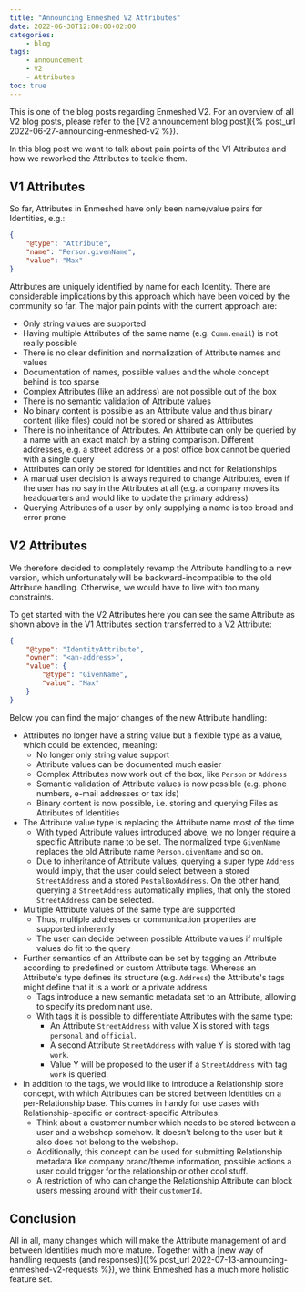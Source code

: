 ```yaml
---
title: "Announcing Enmeshed V2 Attributes"
date: 2022-06-30T12:00:00+02:00
categories:
    - blog
tags:
    - announcement
    - V2
    - Attributes
toc: true
---
```


This is one of the blog posts regarding Enmeshed V2. For an overview of all V2 blog posts, please refer to the [V2 announcement blog post]({% post_url 2022-06-27-announcing-enmeshed-v2 %}).

In this blog post we want to talk about pain points of the V1 Attributes and how we reworked the Attributes to tackle them.

## V1 Attributes

So far, Attributes in Enmeshed have only been name/value pairs for Identities, e.g.:

```json
{
    "@type": "Attribute",
    "name": "Person.givenName",
    "value": "Max"
}
```

Attributes are uniquely identified by name for each Identity. There are considerable implications by this approach which have been voiced by the community so far. The major pain points with the current approach are:

-   Only string values are supported
-   Having multiple Attributes of the same name (e.g. `Comm.email`) is not really possible
-   There is no clear definition and normalization of Attribute names and values
-   Documentation of names, possible values and the whole concept behind is too sparse
-   Complex Attributes (like an address) are not possible out of the box
-   There is no semantic validation of Attribute values
-   No binary content is possible as an Attribute value and thus binary content (like files) could not be stored or shared as Attributes
-   There is no inheritance of Attributes. An Attribute can only be queried by a name with an exact match by a string comparison. Different addresses, e.g. a street address or a post office box cannot be queried with a single query
-   Attributes can only be stored for Identities and not for Relationships
-   A manual user decision is always required to change Attributes, even if the user has no say in the Attributes at all (e.g. a company moves its headquarters and would like to update the primary address)
-   Querying Attributes of a user by only supplying a name is too broad and error prone

## V2 Attributes

We therefore decided to completely revamp the Attribute handling to a new version, which unfortunately will be backward-incompatible to the old Attribute handling. Otherwise, we would have to live with too many constraints.

To get started with the V2 Attributes here you can see the same Attribute as shown above in the V1 Attributes section transferred to a V2 Attribute:

```json
{
    "@type": "IdentityAttribute",
    "owner": "<an-address>",
    "value": {
        "@type": "GivenName",
        "value": "Max"
    }
}
```

Below you can find the major changes of the new Attribute handling:

-   Attributes no longer have a string value but a flexible type as a value, which could be extended, meaning:
    -   No longer only string value support
    -   Attribute values can be documented much easier
    -   Complex Attributes now work out of the box, like `Person` or `Address`
    -   Semantic validation of Attribute values is now possible (e.g. phone numbers, e-mail addresses or tax ids)
    -   Binary content is now possible, i.e. storing and querying Files as Attributes of Identities
-   The Attribute value type is replacing the Attribute name most of the time
    -   With typed Attribute values introduced above, we no longer require a specific Attribute name to be set. The normalized type `GivenName` replaces the old Attribute name `Person.givenName` and so on.
    -   Due to inheritance of Attribute values, querying a super type `Address` would imply, that the user could select between a stored `StreetAddress` and a stored `PostalBoxAddress`. On the other hand, querying a `StreetAddress` automatically implies, that only the stored `StreetAddress` can be selected.
-   Multiple Attribute values of the same type are supported
    -   Thus, multiple addresses or communication properties are supported inherently
    -   The user can decide between possible Attribute values if multiple values do fit to the query
-   Further semantics of an Attribute can be set by tagging an Attribute according to predefined or custom Attribute tags. Whereas an Attribute's type defines its structure (e.g. `Address`) the Attribute's tags might define that it is a work or a private address.
    -   Tags introduce a new semantic metadata set to an Attribute, allowing to specify its predominant use.
    -   With tags it is possible to differentiate Attributes with the same type:
        -   An Attribute `StreetAddress` with value X is stored with tags `personal` and `official`.
        -   A second Attribute `StreetAddress` with value Y is stored with tag `work`.
        -   Value Y will be proposed to the user if a `StreetAddress` with tag `work` is queried.
-   In addition to the tags, we would like to introduce a Relationship store concept, with which Attributes can be stored between Identities on a per-Relationship base. This comes in handy for use cases with Relationship-specific or contract-specific Attributes:
    -   Think about a customer number which needs to be stored between a user and a webshop somehow. It doesn't belong to the user but it also does not belong to the webshop.
    -   Additionally, this concept can be used for submitting Relationship metadata like company brand/theme information, possible actions a user could trigger for the relationship or other cool stuff.
    -   A restriction of who can change the Relationship Attribute can block users messing around with their `customerId`.

## Conclusion

All in all, many changes which will make the Attribute management of and between Identities much more mature. Together with a [new way of handling requests (and responses)]({% post_url 2022-07-13-announcing-enmeshed-v2-requests %}), we think Enmeshed has a much more holistic feature set.
